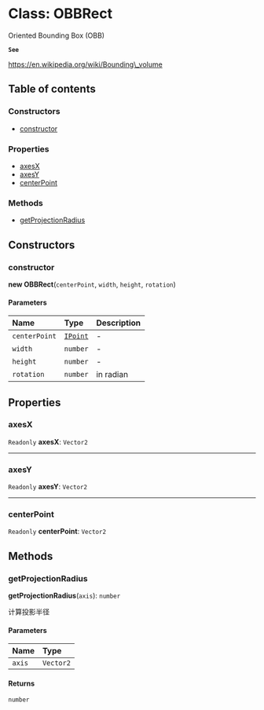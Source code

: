 # Class: OBBRect

Oriented Bounding Box (OBB)

**`See`**

https://en.wikipedia.org/wiki/Bounding\_volume

## Table of contents

### Constructors

* [constructor](/auto-docs/free-layout-editor/classes/OBBRect.md#constructor)

### Properties

* [axesX](/auto-docs/free-layout-editor/classes/OBBRect.md#axesx)
* [axesY](/auto-docs/free-layout-editor/classes/OBBRect.md#axesy)
* [centerPoint](/auto-docs/free-layout-editor/classes/OBBRect.md#centerpoint)

### Methods

* [getProjectionRadius](/auto-docs/free-layout-editor/classes/OBBRect.md#getprojectionradius)

## Constructors

### constructor

**new OBBRect**(`centerPoint`, `width`, `height`, `rotation`)

#### Parameters

| Name | Type | Description |
| :------ | :------ | :------ |
| `centerPoint` | [`IPoint`](/auto-docs/free-layout-editor/interfaces/IPoint.md) | - |
| `width` | `number` | - |
| `height` | `number` | - |
| `rotation` | `number` | in radian |

## Properties

### axesX

`Readonly` **axesX**: `Vector2`

***

### axesY

`Readonly` **axesY**: `Vector2`

***

### centerPoint

`Readonly` **centerPoint**: `Vector2`

## Methods

### getProjectionRadius

**getProjectionRadius**(`axis`): `number`

计算投影半径

#### Parameters

| Name | Type |
| :------ | :------ |
| `axis` | `Vector2` |

#### Returns

`number`
